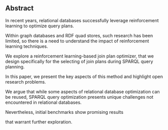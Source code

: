 ## Abstract
<!-- Context      -->
In recent years, relational databases successfully leverage reinforcement learning to optimize query plans.
<!-- Need         -->
Within graph databases and RDF quad stores,
such research has been limited,
so there is a need to understand the impact of reinforcement learning techniques.
<!-- Task         -->
We explore a reinforcement learning-based join plan optimizer,
that we design specifically for the selecting of join plans during SPARQL query planning.
<!-- Object       -->
In this paper, we present the key aspects of this method and highlight open research problems.
<!-- Findings     -->
We argue that while some aspects of relational database optimization can be reused,
SPARQL query optimization presents unique challenges not encountered in relational databases. 
<!-- Conclusion   -->
Nevertheless, initial benchmarks show promising results
<!-- Perspectives -->
that warrant further exploration.